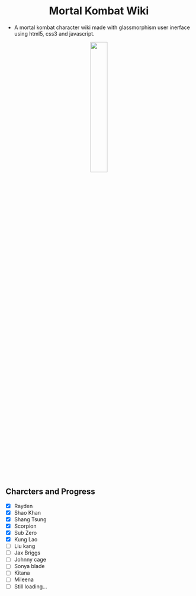 <h1 align="Center">Mortal Kombat Wiki</h1>

- A mortal kombat character wiki made with glassmorphism user inerface using html5, css3 and javascript.
<p align="center">
  <img src="https://upload.wikimedia.org/wikipedia/sco/thumb/b/b1/Mortal_Kombat_Logo.svg/1200px-Mortal_Kombat_Logo.svg.png" height="30%" width="30%">
</p>

## Charcters and Progress
- [x] Rayden
- [x] Shao Khan
- [x] Shang Tsung
- [x] Scorpion
- [x] Sub Zero
- [x] Kung Lao
- [ ] Liu kang
- [ ] Jax Briggs
- [ ] Johnny cage
- [ ] Sonya blade
- [ ] Kitana
- [ ] Mileena
- [ ] Still loading...
